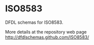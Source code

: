 ISO8583
=======

DFDL schemas for ISO8583.

More details at the repository web page http://dfdlschemas.github.com/ISO8583/
